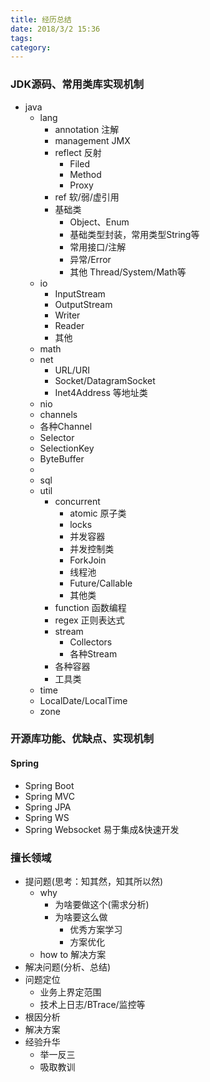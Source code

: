 ```yaml
---
title: 经历总结
date: 2018/3/2 15:36
tags: 
category: 
---
```


### JDK源码、常用类库实现机制
- java
  - lang
    - annotation 注解
    - management JMX
    - reflect 反射
      - Filed
      - Method
      - Proxy
    - ref 软/弱/虚引用
    - 基础类
      - Object、Enum
      - 基础类型封装，常用类型String等
      - 常用接口/注解
      - 异常/Error
      - 其他 Thread/System/Math等
  - io
     - InputStream
     - OutputStream
     - Writer
     - Reader
     - 其他
  - math
  - net
    - URL/URI
    - Socket/DatagramSocket 
    - Inet4Address 等地址类
  - nio
   - channels
    - 各种Channel
    - Selector
    - SelectionKey
   - ByteBuffer
   -
  - sql
  - util
    - concurrent
       - atomic 原子类
       - locks 
       - 并发容器
       - 并发控制类
       - ForkJoin
       - 线程池
       - Future/Callable
       - 其他类
    - function 函数编程
    - regex 正则表达式
    - stream 
      - Collectors
      - 各种Stream
    - 各种容器
    - 工具类
  - time
   - LocalDate/LocalTime
   - zone



### 开源库功能、优缺点、实现机制
#### Spring
- Spring Boot
- Spring MVC
- Spring JPA
- Spring WS
- Spring Websocket 易于集成&快速开发

### 擅长领域
- 提问题(思考：知其然，知其所以然)
  - why 
    - 为啥要做这个(需求分析)
    - 为啥要这么做
      - 优秀方案学习
      - 方案优化
  - how to 解决方案
- 解决问题(分析、总结)
 - 问题定位
   - 业务上界定范围
   - 技术上日志/BTrace/监控等
 - 根因分析
 - 解决方案
 - 经验升华
    - 举一反三
    - 吸取教训
  